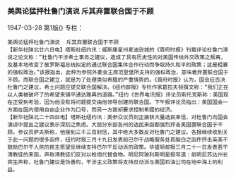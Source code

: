 ### 美舆论猛抨杜鲁门演说  斥其弃置联合国于不顾

1947-03-28
第1版()
专栏：

    美舆论猛抨杜鲁门演说  斥其弃置联合国于不顾
    【新华社陕北廿六日电】塔斯社纽约讯：威斯康星州麦迪逊城的《首府时报》刊载评论杜鲁门演说之论文称：“杜鲁门干涉希土事务之建议，造成了具有历史性的对美国传统外交政策之叛离，及基本地改变了故罗斯福总统拟定的通过联合国集体合作行动而争取持久和平的政策；这是粗暴的强权政治。”该报指出，此种为参院外委会主席范登堡所支持的强权政治，意味着弃置联合国于不顾。而联合国之建立，就是为了处理类似希腊的严重情势的。《首府时报》认为，国会应否决杜鲁门之建议，希土问题应提交联合国解决。《纽约邮报》专栏作家葛拉夫顿撰文称：“我们正在以人类被破坏了的希望来铺平通达雅典的道路。”纽约《世界电讯报》评论员斯托克斯称：美国现在正受到考验，因为他没有将问题提交由他领导创建的联合国。下午报评论员指出：美国国会一方面在国内使用自由企业作为口号，而另一方面却要求控制希腊的经济。
    【新华社陕北二十四日电】塔斯社纽约讯：美参众议员刻正接获大量选民来信，对杜鲁门向国会演讲中提出之建议表示深刻之焦虑。大部分东部各州的选民来函都强烈抨击美国置联合国于不顾。参议员萨夫斯称，他接到三千三百封信，其中绝大多数反对杜鲁门之建议。各报继续收到关于此一问题的很多函件，纽约时报三月十九日发表前巴尔干战略服务处首脑白之函件抨击英美不鼓励巴尔干人民的民主愿望反继续支持巴尔干反动派的政策。华盛顿邮报三月二十一日发表若干清教徒的来函，声称清教徒们反对以枪炮代替食物。明尼阿玻利斯明星报写道：前明尼苏达州长宾生声称，杜鲁门建议是伪善的，干涉主义政策将支持反动派与美国石油公司在地中海上的利益。
